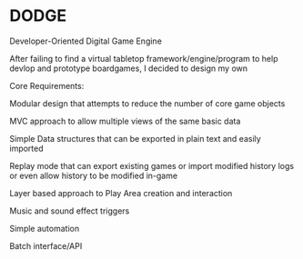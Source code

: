 DODGE
=====

Developer-Oriented Digital Game Engine

After failing to find a virtual tabletop framework/engine/program to help devlop and prototype boardgames, I decided to design my own

Core Requirements:

Modular design that attempts to reduce the number of core game objects

MVC approach to allow multiple views of the same basic data

Simple Data structures that can be exported in plain text and easily imported

Replay mode that can export existing games or import modified history logs or even allow history to be modified in-game

Layer based approach to Play Area creation and interaction

Music and sound effect triggers

Simple automation

Batch interface/API
